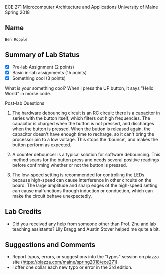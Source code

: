 ECE 271 Microcomputer Architecture and Applications
University of Maine
Spring 2018     

Name
-----------
```
Ben Ropple
```

Summary of Lab Status
-------
- [X] Pre-lab Assignment (2 points) 
- [X] Basic in-lab assignments (15 points)
- [X] Something cool (3 points)

What is your something cool?
When I press the UP button, it says "Hello World" in morse code.

Post-lab Questions
1) The hardware debouncing circuit is an RC circuit: there is a capacitor in series with the button
itself, which filters out high frequencies. The capacitor is charged when the button is not pressed,
and discharges when the button is pressed. When the button is released again, the capacitor doesn't
have enough time to recharge, so it can't bring the processor pin to a low voltage. This stops the
'bounce', and makes the button perform as expected.

2) A counter debouncer is a typical solution for software debouncing. This method scans for the button
press and needs several positive readings before confirming whether or not the button is pressed.

3) The low-speed setting is recommended for controlling the LEDs because high-speed can cause
interference in other circuits on the board. The large amplitude and sharp edges of the high-speed
setting can cause malfunctions through induction or conduction, which can make the circuit behave
unexpectedly.

Lab Credits
-------
* Did you received any help from someone other than Prof. Zhu and lab teaching assistants?
Lily Bragg and Austin Stover helped me quite a bit.

Suggestions and Comments
-------
* Report typos, errors, or suggestions into the "typos" session on piazza site (https://piazza.com/maine/spring2018/ece271)
* I offer one dollar each new typo or error in the 3rd edition.
